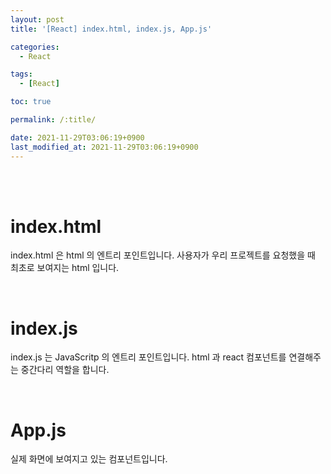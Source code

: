 ```yaml
---
layout: post
title: '[React] index.html, index.js, App.js'

categories:
  - React

tags:
  - [React]

toc: true

permalink: /:title/

date: 2021-11-29T03:06:19+0900
last_modified_at: 2021-11-29T03:06:19+0900
---
```


<br>
<br>

# index.html

index.html 은 html 의 엔트리 포인트입니다. 사용자가 우리 프로젝트를 요청했을 때 최초로 보여지는 html 입니다.

<br>

# index.js

index.js 는 JavaScritp 의 엔트리 포인트입니다. html 과 react 컴포넌트를 연결해주는 중간다리 역할을 합니다.

<br>

# App.js

실제 화면에 보여지고 있는 컴포넌트입니다.
